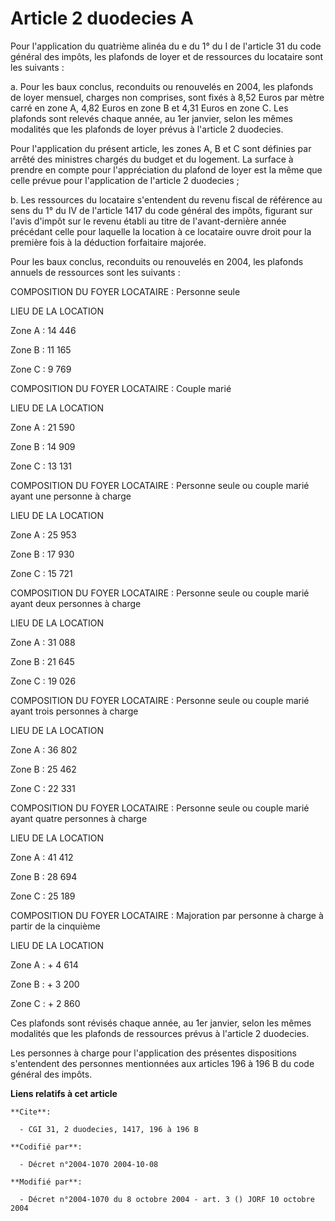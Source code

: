 # Article 2 duodecies A

Pour l'application du quatrième alinéa du e du 1° du I de l'article 31 du code général des impôts, les plafonds de loyer et
de ressources du locataire sont les suivants :

a.  Pour les baux conclus, reconduits ou renouvelés en 2004, les plafonds de loyer mensuel, charges non comprises, sont fixés
à 8,52 Euros par mètre carré en zone A, 4,82 Euros en zone B et 4,31 Euros en zone C. Les plafonds sont relevés chaque année,
au 1er janvier, selon les mêmes modalités que les plafonds de loyer prévus à l'article 2 duodecies.

Pour l'application du présent article, les zones A, B et C sont définies par arrêté des ministres chargés du budget et du
logement. La surface à prendre en compte pour l'appréciation du plafond de loyer est la même que celle prévue pour
l'application de l'article 2 duodecies ;

b. Les ressources du locataire s'entendent du revenu fiscal de référence au sens du 1° du IV de l'article 1417 du code
général des impôts, figurant sur l'avis d'impôt sur le revenu établi au titre de l'avant-dernière année précédant celle pour
laquelle la location à ce locataire ouvre droit pour la première fois à la déduction forfaitaire majorée.

Pour les baux conclus, reconduits ou renouvelés en 2004, les plafonds annuels de ressources sont les suivants :

COMPOSITION DU FOYER LOCATAIRE : Personne seule

LIEU DE LA LOCATION

Zone A : 14 446 

Zone B : 11 165 

Zone C :  9 769 

COMPOSITION DU FOYER LOCATAIRE : Couple marié

LIEU DE LA LOCATION

Zone A : 21 590 

Zone B : 14 909 

Zone C : 13 131 

COMPOSITION DU FOYER LOCATAIRE : Personne seule ou couple marié ayant une personne à charge

LIEU DE LA LOCATION

Zone A : 25 953

Zone B : 17 930 

Zone C : 15 721 

COMPOSITION DU FOYER LOCATAIRE : Personne seule ou couple marié ayant deux personnes à charge

LIEU DE LA LOCATION

Zone A : 31 088

Zone B : 21 645 

Zone C : 19 026 

COMPOSITION DU FOYER LOCATAIRE : Personne seule ou couple marié ayant trois personnes à charge

LIEU DE LA LOCATION

Zone A : 36 802

Zone B : 25 462 

Zone C : 22 331 

COMPOSITION DU FOYER LOCATAIRE : Personne seule ou couple marié ayant quatre personnes à charge

LIEU DE LA LOCATION

Zone A : 41 412

Zone B : 28 694 

Zone C : 25 189 

COMPOSITION DU FOYER LOCATAIRE : Majoration par personne à charge à partir de la cinquième

LIEU DE LA LOCATION

Zone A : + 4 614

Zone B : + 3 200 

Zone C : + 2 860 

Ces plafonds sont révisés chaque année, au 1er janvier, selon les mêmes modalités que les plafonds de ressources prévus à
l'article 2 duodecies.

Les personnes à charge pour l'application des présentes dispositions s'entendent des personnes mentionnées aux articles 196 à
196 B du code général des impôts.

**Liens relatifs à cet article**

	**Cite**:

	  - CGI 31, 2 duodecies, 1417, 196 à 196 B

	**Codifié par**:

	  - Décret n°2004-1070 2004-10-08

	**Modifié par**:

	  - Décret n°2004-1070 du 8 octobre 2004 - art. 3 () JORF 10 octobre 2004
